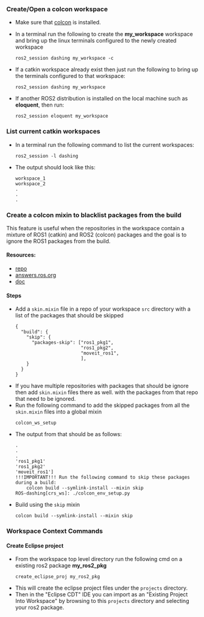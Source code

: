 ### Create/Open a colcon workspace
+  Make sure that [colcon](https://colcon.readthedocs.io/en/released/user/installation.html) is installed.  
+  In a terminal run the following to create the **my_workspace** workspace and bring up the linux terminals configured to the newly created workspace

	```
	ros2_session dashing my_workspace -c
	```	        
+  If a catkin workspace already exist then just run the following to bring up the terminals configured to that workspace:
	```
	ros2_session dashing my_workspace
	```               
            
+ If another ROS2 distribution is installed on the local machine such as **eloquent**, then run:

	```
	ros2_session eloquent my_workspace
    ```

### List current catkin workspaces
+  In a terminal run the following command to list the current workspaces:
    ```
    ros2_session -l dashing
    ```
+ The output should look like this:
    ```
    workspace_1
    workspace_2
    .
    .
    .
    ```
### Create a colcon mixin to blacklist packages from the build
This feature is useful when the repositories in the workspace contain a mixture of ROS1 (catkin) and ROS2 (colcon) packages and the goal is to ignore the ROS1 packages from the build.
#### Resources:
- [repo](https://github.com/colcon/colcon-mixin-repository)
- [answers.ros.org](https://answers.ros.org/question/306624/ignore-package-in-colcon-but-not-catkin/)
- [doc](https://colcon.readthedocs.io/en/released/reference/verb/mixin.html)

#### Steps
- Add a `skin.mixin` file in a repo of your workspace `src` directory with a list of the packages that should be skipped
    ```
    {
      "build": {
        "skip": {
          "packages-skip": ["ros1_pkg1",
                            "ros1_pkg2",
                            "moveit_ros1",
                            ],
        }
      }
    }
    ```
- If you have multiple repositories with packages that should be ignore then add `skin.mixin` files there as well.
  with the packages from that repo that need to be ignored.
- Run the following command to add the skipped packages from all the `skin.mixin` files into a global mixin
    ```
    colcon_ws_setup
    ```
- The output from that should be as follows:
    ```
    .
    .
    .
    'ros1_pkg1'
    'ros1_pkg2'
    'moveit_ros1']
    !!!IMPORTANT!!! Run the following command to skip these packages during a build:
	    colcon build --symlink-install --mixin skip
    ROS-dashing[crs_ws]: ./colcon_env_setup.py 

    ```
- Build using the `skip` mixin
    ```
    colcon build --symlink-install --mixin skip
    ```

### Workspace Context Commands
#### Create Eclipse project
- From the workspace top level directory run the following cmd on a existing ros2 package **my_ros2_pkg**
    ```
    create_eclipse_proj my_ros2_pkg
    ```
- This will create the eclipse project files under the `projects` directory.
- Then in the "Eclipse CDT" IDE you can import as an "Existing Project Into Workspace" by browsing to this `projects` directory and selecting your ros2 package.


